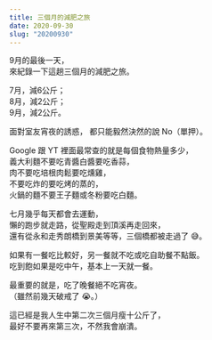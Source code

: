 ```yaml
---
title: 三個月的減肥之旅
date: 2020-09-30
slug: "20200930"
---
```


9月的最後一天，\
來紀錄一下這趟三個月的減肥之旅。

7月，減6公斤；\
8月，減2公斤；\
9月，減2公斤。

面對室友宵夜的誘惑，
都只能毅然決然的說 No（單押）。

Google 跟 YT 裡面最常查的就是每個食物熱量多少，\
義大利麵不要吃青醬白醬要吃香蒜，\
肉不要吃培根肉鬆要吃燻雞，\
不要吃炸的要吃烤的蒸的，\
火鍋的麵不要王子麵或冬粉要吃白麵。

七月幾乎每天都會去運動，\
懶的跑步就走路，從聖殿走到頂溪再走回來，\
還有從永和走秀朗橋到景美等等，三個橋都被走過了 😅。

如果有一餐吃比較好，另一餐就不吃或吃自助餐不點飯。\
吃到飽如果是吃中午，基本上一天就一餐。

最重要的就是，吃了晚餐絕不吃宵夜。\
（雖然前幾天破戒了 😭。）

這已經是我人生中第二次三個月瘦十公斤了，\
最好不要再來第三次，不然我會崩潰。
